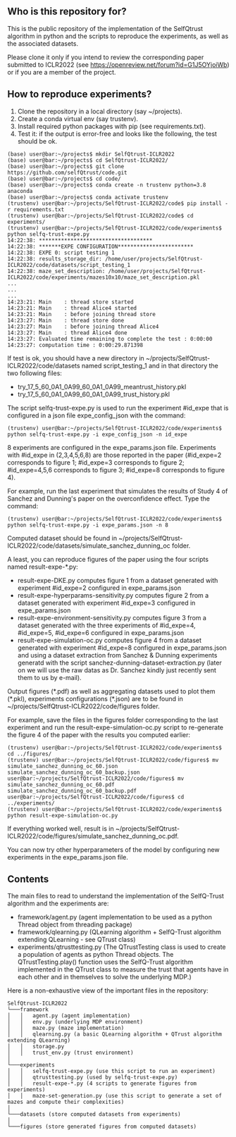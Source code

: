 ## Who is this repository for?
This is the public repository of the implementation of the SelfQtrust algorithm in python and the scripts to reproduce the experiments, as well as the associated datasets.

Please clone it only if you intend to review the corresponding paper submitted to ICLR2022 (see https://openreview.net/forum?id=G1J5OYjoiWb) or if you are a member of the project.

## How to reproduce experiments?
1. Clone the repository in a local directory (say ~/projects).
2. Create a conda virtual env (say trustenv).
3. Install required python packages with pip (see requirements.txt).
4. Test it: if the output is error-free and looks like the following, the test should be ok.
```console
(base) user@bar:~/projects$ mkdir SelfQtrust-ICLR2022
(base) user@bar:~/projects$ cd SelfQtrust-ICLR2022/
(base) user@bar:~/projects$ git clone https://github.com/selfQtrust/code.git
(base) user@bar:~/projects$ cd code/
(base) user@bar:~/projects$ conda create -n trustenv python=3.8 anaconda
(base) user@bar:~/projects$ conda activate trustenv
(trustenv) user@bar:~/projects/SelfQtrust-ICLR2022/code$ pip install -r requirements.txt
(trustenv) user@bar:~/projects/SelfQtrust-ICLR2022/code$ cd experiments/
(trustenv) user@bar:~/projects/SelfQtrust-ICLR2022/code/experiments$ python selfq-trust-expe.py
14:22:38: ************************************
14:22:38: *******EXPE CONFIGURATION************************
14:22:38: EXPE 0: script testing 1
14:22:38: results_storage_dir: /home/user/projects/SelfQtrust-ICLR2022/code/datasets/script_testing_1
14:22:38: maze_set_description: /home/user/projects/SelfQtrust-ICLR2022/code/experiments/mazes10x10/maze_set_description.pkl
...
...
...
14:23:21: Main    : thread store started
14:23:21: Main    : thread Alice4 started
14:23:21: Main    : before joining thread store
14:23:27: Main    : thread store done
14:23:27: Main    : before joining thread Alice4
14:23:27: Main    : thread Alice4 done
14:23:27: Evaluated time remaining to complete the test : 0:00:00
14:23:27: computation time : 0:00:29.871398
```

If test is ok, you should have a new directory in ~/projects/SelfQtrust-ICLR2022/code/datasets named script_testing_1 and in that directory the two following files:
* try_17_5_60_0A1_0A99_60_0A1_0A99_meantrust_history.pkl
* try_17_5_60_0A1_0A99_60_0A1_0A99_trust_history.pkl

The script selfq-trust-expe.py is used to run the experiment #id_expe that is configured in a json file expe_config_json with the command:
```console
(trustenv) user@bar:~/projects/SelfQtrust-ICLR2022/code/experiments$ python selfq-trust-expe.py -i expe_config_json -n id_expe
```

8 experiments are configured in the expe_params.json file. Experiments with #id_expe in (2,3,4,5,6,8) are those reported in the paper (#id_expe=2 corresponds to figure 1; #id_expe=3 corresponds to figure 2; #id_expe=4,5,6 corresponds to figure 3; #id_expe=8 corresponds to figure 4).

For example, run the last experiment that simulates the results of Study 4 of Sanchez and Dunning's paper on the overconfidence effect. Type the command:
```console
(trustenv) user@bar:~/projects/SelfQtrust-ICLR2022/code/experiments$ python selfq-trust-expe.py -i expe_params.json -n 8
```
Computed dataset should be found in ~/projects/SelfQtrust-ICLR2022/code/datasets/simulate_sanchez_dunning_oc folder.

A least, you can reproduce figures of the paper using the four scripts named result-expe-*.py:
* result-expe-DKE.py computes figure 1 from a dataset generated with experiment #id_expe=2 configured in expe_params.json
* result-expe-hyperparams-sensitivity.py computes figure 2 from a dataset generated with experiment #id_expe=3 configured in expe_params.json
* result-expe-environment-sensitivity.py computes figure 3 from a dataset generated with the three experiments of #id_expe=4, #id_expe=5, #id_expe=6 configured in expe_params.json
* result-expe-simulation-oc.py computes figure 4 from a dataset generated with experiment #id_expe=8 configured in expe_params.json and using a dataset extraction from Sanchez & Dunning experiments generatd with the script sanchez-dunning-dataset-extraction.py (later on we will use the raw datas as Dr. Sanchez kindly just recently sent them to us by e-mail).

Output figures (\*.pdf) as well as aggregating datasets used to plot them (\*.pkl), experiments configurations (\*.json) are to be found in ~/projects/SelfQtrust-ICLR2022/code/figures folder.

For example, save the files in the figures folder corresponding to the last experiment and run the result-expe-simulation-oc.py script to re-generate the figure 4 of the paper with the results you computed earlier:
```console
(trustenv) user@bar:~/projects/SelfQtrust-ICLR2022/code/experiments$ cd ../figures/
(trustenv) user@bar:~/projects/SelfQtrust-ICLR2022/code/figures$ mv simulate_sanchez_dunning_oc_60.json simulate_sanchez_dunning_oc_60_backup.json
user@bar:~/projects/SelfQtrust-ICLR2022/code/figures$ mv simulate_sanchez_dunning_oc_60.pdf simulate_sanchez_dunning_oc_60_backup.pdf
user@bar:~/projects/SelfQtrust-ICLR2022/code/figures$ cd ../experiments/
(trustenv) user@bar:~/projects/SelfQtrust-ICLR2022/code/experiments$ python result-expe-simulation-oc.py
```

If everything worked well, result is in ~/projects/SelfQtrust-ICLR2022/code/figures/simulate_sanchez_dunning_oc.pdf.

You can now try other hyperparameters of the model by configuring new experiments in the expe_params.json file.

## Contents 
The main files to read to understand the implementation of the SelfQ-Trust algorithm and the experiments are:
* framework/agent.py (agent implementation to be used as a python Thread object from threading package)
* framework/qlearning.py (QLearning algorithm + SelfQ-Trust algorithm extending QLearning - see QTrust class)
* experiments/qtrusttesting.py (The QTrustTesting class is used to create a population of agents as python Thread objects. The QTrustTesting.play() function uses the SelfQ-Trust algorithm implemented in the QTrust class to measure the trust that agents have in each other and in themselves to solve the underlying MDP.)

Here is a non-exhaustive view of the important files in the repository:

```
SelfQtrust-ICLR2022
└───framework
│   │   agent.py (agent implementation)
│   │   env.py (underlying MDP environment)
│   │   maze.py (maze implementation)
│   │   qlearning.py (a basic QLearning algorithm + QTrust algorithm extending QLearning)
│   │   storage.py
│   │   trust_env.py (trust environment)
│
└───experiments
│   │   selfq-trust-expe.py (use this script to run an experiment)
│   │   qtrusttesting.py (used by selfq-trust-expe.py)
│   │   result-expe-*.py (4 scripts to generate figures from experiments)
│   │   maze-set-generation.py (use this script to generate a set of mazes and compute their complexities)
│
└───datasets (store computed datasets from experiments)
│
└───figures (store generated figures from computed datasets)

```
